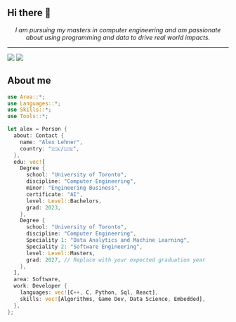 ## Hi there 👋

<!--
**alexlehner3868/alexlehner3868** is a ✨ _special_ ✨ repository because its `README.md` (this file) appears on your GitHub profile.
-->

<p align="center">
  <i>
    I am pursuing my masters in computer engineering and am passionate about using programming and data to drive real world impacts.
  </i>
</p>

---

[![][github.badge]][github.hyper]
[![][linkedin.badge]][linkedin.hyper]


## About me

```rust
use Area::*;
use Languages::*;
use Skills::*;
use Tools::*;

let alex = Person {
  about: Contact {
    name: "Alex Lehner",
    country: "🇨🇦/🇺🇸",
  },
  edu: vec![
    Degree {
      school: "University of Toronto",
      discipline: "Computer Engineering",
      minor: "Engineering Business",
      certificate: "AI",
      level: Level::Bachelors,
      grad: 2023,
    },
    Degree {
      school: "University of Toronto",
      discipline: "Computer Engineering",
      Speciality 1: "Data Analytics and Machine Learning",
      Speciality 2: "Software Engineering",
      level: Level::Masters,
      grad: 2027, // Replace with your expected graduation year
    },
  ],
  area: Software,
  work: Developer {
    languages: vec![C++, C, Python, Sql, React],
    skills: vec![Algorithms, Game Dev, Data Science, Embedded],
  },
};
```

<!-- Reference-style badges -->
[github.badge]:   https://img.shields.io/github/followers/alexlehner3868?label=Follow&style=social
[github.hyper]:   https://github.com/alexlehner3868
[linkedin.badge]: https://img.shields.io/static/v1?label=%20&logo=linkedin&labelColor=555&message=LinkedIn&color=blue
[linkedin.hyper]: http://linkedin.com/in/alexander-lehner/
